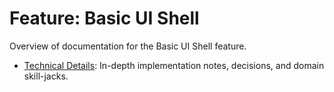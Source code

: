 # Feature: Basic UI Shell

Overview of documentation for the Basic UI Shell feature.

* [Technical Details](./technical-details.md): In-depth implementation notes, decisions, and domain skill-jacks. 
